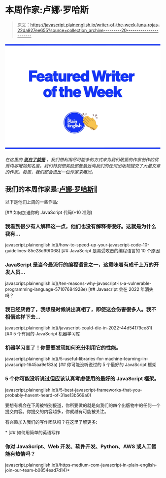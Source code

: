 # 本周作家:卢娜·罗哈斯

> 原文：<https://javascript.plainenglish.io/writer-of-the-week-luna-rojas-22da927ee655?source=collection_archive---------20----------------------->

![](img/424e9f774c4772306ed63071aba29679.png)

*在这里的* [***说白了就是***](https://plainenglish.io) *，我们想利用尽可能多的方式来为我们敬爱的作家创作的优秀内容增加知名度。我们特别想奖励那些最近向我们的任何出版物提交了大量文章的作家。每周，我们都会选出一位作家来曝光。*

## 我们的本周作家是:[卢娜·罗哈斯](https://medium.com/@Luna-Rojas)🎉

以下是他们上周的一些作品:

[](/how-to-speed-up-your-javascript-code-10-guidelines-85e28d99f068) [## 如何加速你的 JavaScript 代码(+10 准则)

### 我看到很少有人解释这一点，他们也没有解释得很好。这就是为什么我有…

javascript.plainenglish.io](/how-to-speed-up-your-javascript-code-10-guidelines-85e28d99f068) [](/ten-reasons-why-javascript-is-a-vulnerable-programming-language-57107684928e) [## JavaScript 是易受攻击的编程语言的 10 个原因

### JavaScript 是当今最流行的编程语言之一，这意味着有成千上万的开发人员…

javascript.plainenglish.io](/ten-reasons-why-javascript-is-a-vulnerable-programming-language-57107684928e) [](/javascript-could-die-in-2022-44d54179ce81) [## Javascript 会在 2022 年消失吗？

### 我已经厌倦了，我想是时候说出真相了，即使这会伤害很多人。我不相信这样下去…

javascript.plainenglish.io](/javascript-could-die-in-2022-44d54179ce81) [](/5-useful-libraries-for-machine-learning-in-javascript-1645aa9ef83a) [## 5 个有用的 JavaScript 机器学习库

### 机器学习变了！你需要发现如何充分利用它的性能。

javascript.plainenglish.io](/5-useful-libraries-for-machine-learning-in-javascript-1645aa9ef83a) [](/5-best-javascript-frameworks-that-you-probably-havent-heard-of-31ae13b569a0) [## 你可能没听说过的 5 个最好的 JavaScript 框架

### 5 个你可能没听说过但应该认真考虑使用的最好的 JavaScript 框架。

javascript.plainenglish.io](/5-best-javascript-frameworks-that-you-probably-havent-heard-of-31ae13b569a0) 

要想有机会在下周被特别报道，你所要做的就是向我们的四个出版物中的任何一个提交内容。你提交的内容越多，你就越有可能被关注。

有兴趣加入我们的写作团队吗？在这里了解更多[](/https-medium-com-javascript-in-plain-english-join-our-team-b0854ead7d14)**:**

*[](/https-medium-com-javascript-in-plain-english-join-our-team-b0854ead7d14) [## 如何用简单的英语写作

### 你对 JavaScript、Web 开发、软件开发、Python、AWS 或人工智能有热情吗？

javascript.plainenglish.io](/https-medium-com-javascript-in-plain-english-join-our-team-b0854ead7d14)*